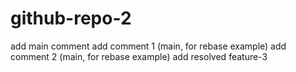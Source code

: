 # github-repo-2

add main comment
add comment 1 (main, for rebase example)
add comment 2 (main, for rebase example)
add resolved feature-3
